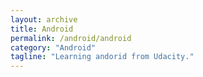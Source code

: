 ```yaml
---
layout: archive
title: Android
permalink: /android/android
category: "Android"
tagline: "Learning andorid from Udacity."
---
```

